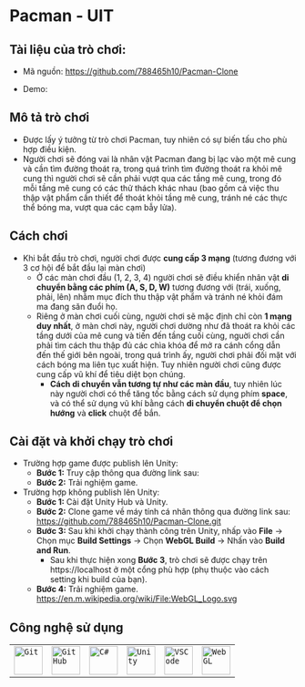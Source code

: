 # Pacman - UIT

## Tài liệu của trò chơi:
- Mã nguồn: https://github.com/788465h10/Pacman-Clone

- Demo:

## Mô tả trò chơi

- Được lấy ý tưởng từ trò chơi Pacman, tuy nhiên có sự biến tấu cho phù hợp điều kiện.
- Người chơi sẽ đóng vai là nhân vật Pacman đang bị lạc vào một mê cung và cần tìm đường thoát ra, trong quá trình tìm đường thoát ra khỏi mê cung thì người chơi sẽ cần phải vượt qua các tầng mê cung, trong đó mỗi tầng mê cung có các thử thách khác nhau (bao gồm cả việc thu thập vật phẩm cần thiết để thoát khỏi tầng mê cung, tránh né các thực thể bóng ma, vượt qua các cạm bẫy lửa).

## Cách chơi

- Khi bắt đầu trò chơi, người chơi được <b>cung cấp 3 mạng</b> (tương đương với 3 cơ hội để bắt đầu lại màn chơi)
  - Ở các màn chơi đầu (1, 2, 3, 4) người chơi sẽ điều khiển nhân vật <b>di chuyển bằng các phím (A, S, D, W)</b> tương đương với (trái, xuống, phải, lên) nhằm mục đích thu thập vật phẩm và tránh né khỏi đám ma đang săn đuổi họ.
  - Riêng ở màn chơi cuối cùng, người chơi sẽ mặc định chỉ còn <b>1 mạng duy nhất</b>, ở màn chơi này, người chơi dường như đã thoát ra khỏi các tầng dưới của mê cung và tiến đến tầng cuối cùng, nguời chơi cần phải tìm cách thu thập đủ các chìa khóa để mở ra cánh cổng dẫn đến thế giới bên ngoài, trong quá trình ấy, người chơi phải đối mặt với cách bóng ma liên tục xuất hiện. Tuy nhiên người chơi cũng được cung cấp vũ khí để tiêu diệt bọn chúng.
    - <b>Cách di chuyển vẫn tương tự như các màn đầu</b>, tuy nhiên lúc này người chơi có thể tăng tốc bằng cách sử dụng phím <b>space</b>, và có thể sử dụng vũ khí bằng cách <b>di chuyển chuột để chọn hướng</b> và <b>click</b> chuột để bắn.

## Cài đặt và khởi chạy trò chơi

- Trường hợp game được publish lên Unity:
  - <b>Bước 1:</b> Truy cập thông qua đường link sau:
  - <b>Bước 2:</b> Trải nghiệm game.
- Trường hợp không publish lên Unity:
  - <b>Bước 1:</b> Cài đặt Unity Hub và Unity.
  - <b>Bước 2:</b> Clone game về máy tính cá nhân thông qua đường link sau: <a>https://github.com/788465h10/Pacman-Clone.git</a>
  - <b>Bước 3:</b> Sau khi khởi chạy thành công trên Unity, nhấp vào <b>File</b> -> Chọn mục <b>Build Settings</b> -> Chọn <b>WebGL Build</b> -> Nhấn vào <b>Build and Run</b>.
    - Sau khi thực hiện xong <b>Bước 3</b>, trò chơi sẽ được chạy trên <a>https://localhost</a> ở một cổng phù hợp (phụ thuộc vào cách setting khi build của bạn).
  - <b>Bước 4:</b> Trải nghiệm game.
https://en.m.wikipedia.org/wiki/File:WebGL_Logo.svg
## Công nghệ sử dụng
<div align="center">
	<table>
		<tr>
			<td><code><img width="50" src="https://user-images.githubusercontent.com/25181517/192108372-f71d70ac-7ae6-4c0d-8395-51d8870c2ef0.png" alt="Git" title="Git"/></code></td>
			<td><code><img width="50" src="https://user-images.githubusercontent.com/25181517/192108374-8da61ba1-99ec-41d7-80b8-fb2f7c0a4948.png" alt="GitHub" title="GitHub"/></code></td>
			<td><code><img width="50" src="https://user-images.githubusercontent.com/25181517/121405384-444d7300-c95d-11eb-959f-913020d3bf90.png" alt="C#" title="C#"/></code></td>
			<td><code><img width="50" src="https://user-images.githubusercontent.com/25181517/193427941-9437dbbe-376f-40dc-9573-0ef5c02a26a7.png" alt="Unity" title="Unity"/></code></td>
      <td><code><img width="50" src="https://user-images.githubusercontent.com/25181517/192108891-d86b6220-e232-423a-bf5f-90903e6887c3.png" alt="VSCode" title="VSCode"/></code></td>
      <td><code><img width="50" src="https://i.ytimg.com/vi/bBhiyz7BLo8/maxresdefault.jpg" alt="WebGL" title="WebGL"/></code></td>
		</tr>
	</table>
</div>




